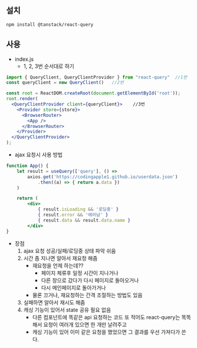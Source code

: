## 설치

```bash
npm install @tanstack/react-query
```

## 사용

- index.js
    - 1, 2, 3번 순서대로 하기

```jsx
import { QueryClient, QueryClientProvider } from "react-query"  //1번
const queryClient = new QueryClient()   //2번

const root = ReactDOM.createRoot(document.getElementById('root'));
root.render(
  <QueryClientProvider client={queryClient}>    //3번
    <Provider store={store}>
      <BrowserRouter>
        <App />
      </BrowserRouter>
    </Provider>
  </QueryClientProvider>
);
```

- ajax 요청시 사용 방법

```jsx
function App() {
	let result = useQuery(['query'], () => 
		axios.get('https://codingapple1.github.io/userdata.json')
			.then((a) => { return a.data })
	)

	return (
		<div>
			{ result.isLoading && '로딩중' }
			{ result.error && '에러남' }
			{ result.data && result.data.name }
		</div>
}
```

- 장점
    1. ajax 요청 성공/실패/로딩중 상태 파악 쉬움
    2. 시간 좀 지나면 알아서 재요청 해줌
        - 재요청을 언제 하는데??
            - 페이지 체류후 일정 시간이 지나거나
            - 다른 창으로 갔다가 다시 페이지로 돌아오거나
            - 다시 메인페이지로 돌아가거나
        - 물론 끄거나, 재요청하는 간격 조절하는 방법도 있음
    3. 실패하면 알아서 재시도 해줌
    4. 캐싱 기능이 있어서 state 공유 필요 없음
        - 다른 컴포넌트에 똑같은 api 요청하는 코드 또 적어도 
        react-query는 똑똑해서 요청이 여러개 있으면 한 개만 날려주고
        - 캐싱 기능이 있어 이미 같은 요청을 했었으면 그 결과를 우선 가져다가 쓴다.